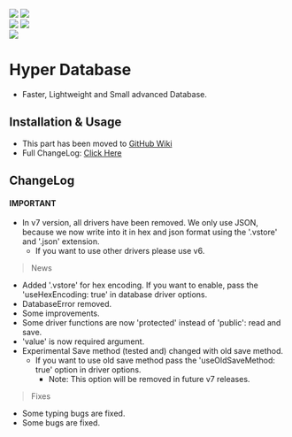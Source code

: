 <div>
  <p>
    <a href='https://github.com/erqeweew/hyprdb/actions/workflows/npm.yml'><img src='https://github.com/erffy/hyprdb/actions/workflows/npm.yml/badge.svg'/></a>
    <a href='https://github.com/erqeweew/hyprdb/actions/workflows/github-code-scanning/codeql'><img src='https://github.com/erqeweew/hyprdb/actions/workflows/github-code-scanning/codeql/badge.svg'/></a>
    <br/>
    <a href='https://npmjs.com/hypr.db'><img src='https://img.shields.io/npm/v/hypr.db'/></a>
    <a href='https://npmjs.com/hypr.db'><img src='https://img.shields.io/npm/l/hypr.db'/></a>
    <!-- <a href='https://socket.dev/npm/package/hypr.db/issues'><img src='https://socket.dev/api/badge/npm/package/hypr.db'/></a> -->
    <br/>
    <a href='https://npmjs.com/hypr.db'><img src='https://img.shields.io/github/issues/erqeweew/hyprdb'/></a>
  </p>
</div>

# Hyper Database

- Faster, Lightweight and Small advanced Database.

## Installation & Usage

- This part has been moved to [GitHub Wiki](https://github.com/erqeweew/hyprdb/wiki)
- Full ChangeLog: [Click Here](https://github.com/erqeweew/hyprdb/wiki/Updates)

## ChangeLog
#### IMPORTANT
- In v7 version, all drivers have been removed. We only use JSON, because we now write into it in hex and json format using the '.vstore' and '.json' extension.
  * If you want to use other drivers please use v6.
  
> News
- Added '.vstore' for hex encoding. If you want to enable, pass the 'useHexEncoding: true' in database driver options.
- DatabaseError removed.
- Some improvements.
- Some driver functions are now 'protected' instead of 'public': read and save.
- 'value' is now required argument.
- Experimental Save method (tested and) changed with old save method.
  * If you want to use old save method pass the 'useOldSaveMethod: true' option in driver options.
    * Note: This option will be removed in future v7 releases.
> Fixes
- Some typing bugs are fixed.
- Some bugs are fixed.

